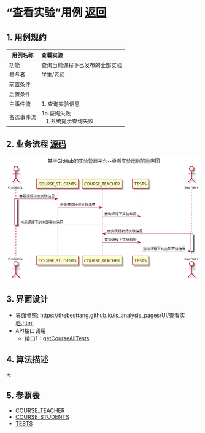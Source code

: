 # “查看实验”用例 [返回](../README.md)

## 1. 用例规约

|用例名称|查看实验|
|-------|:-------------|
|功能|查询当前课程下已发布的全部实验|
|参与者|学生/老师|
|前置条件| |
|后置条件| |
|主事件流| 1. 查询实验信息|
|备选事件流|1a.查询失败 <br>&nbsp;&nbsp; 1.系统提示查询失败|

## 2. 业务流程 [源码](../源码/查看实验.puml)
![查看实验](查看实验.png) 

## 3. 界面设计
- 界面参照: https://thebesttang.github.io/is_analysis_pages/UI/查看实验.html
- API接口调用
    - 接口1：[getCourseAllTests](../接口/getCourseAllTests.md)

## 4. 算法描述
    无
## 5. 参照表
- [COURSE_TEACHER](../数据库设计.md/#COURSE_TEACHER)
- [COURSE_STUDENTS](../数据库设计.md/#COURSE_STUDENTS)
- [TESTS](../数据库设计.md/#TESTS)